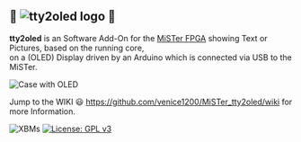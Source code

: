 ## 👾 ![tty2oled logo](https://github.com/venice1200/MiSTer_tty2oled/blob/main/Pictures/tty2oled_logo_120x46.png?raw=true) 👾     
**tty2oled** is an Software Add-On for the [MiSTer FPGA](https://github.com/MiSTer-devel) showing Text or Pictures, based on the running core,  
on a (OLED) Display driven by an Arduino which is connected via USB to the MiSTer.    
  
![Case with OLED](https://github.com/venice1200/MiSTer_tty2oled/blob/main/Pictures/tty2oled_video.gif?raw=true)  
  
Jump to the WIKI 😃 https://github.com/venice1200/MiSTer_tty2oled/wiki for more Information.  
  
![XBMs](https://img.shields.io/badge/Supported_Cores-149-yellow) 
[![License: GPL v3](https://img.shields.io/badge/License-GPLv3-blue.svg)](https://www.gnu.org/licenses/gpl-3.0)

